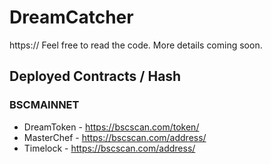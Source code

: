 # DreamCatcher

https:// Feel free to read the code. More details coming soon.

## Deployed Contracts / Hash

### BSCMAINNET

- DreamToken - https://bscscan.com/token/
- MasterChef - https://bscscan.com/address/
- Timelock - https://bscscan.com/address/
